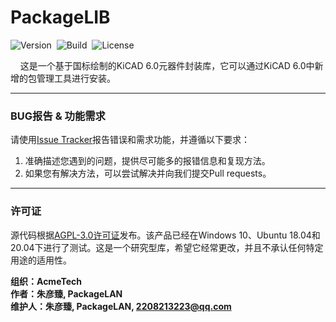 # PackageLIB
![Version](https://img.shields.io/badge/Version-1.0-brightgreen.svg)&nbsp;&nbsp;![Build](https://img.shields.io/badge/Build-Passed-success.svg)&nbsp;&nbsp;![License](https://img.shields.io/badge/License-AGPL-blue.svg)

&nbsp;&nbsp;&nbsp;&nbsp;这是一个基于国标绘制的KiCAD 6.0元器件封装库，它可以通过KiCAD 6.0中新增的包管理工具进行安装。

***

### BUG报告 & 功能需求

请使用[Issue Tracker](https://github.com/PackageLAN/PackageLIB/issues)报告错误和需求功能，并遵循以下要求：

1. 准确描述您遇到的问题，提供尽可能多的报错信息和复现方法。
2. 如果您有解决方法，可以尝试解决并向我们提交Pull requests。

***

### 许可证

源代码根据[AGPL-3.0许可证](https://github.com/PackageLAN/PackageLIB/tree/main/LICENSE)发布。该产品已经在Windows 10、Ubuntu 18.04和20.04下进行了测试。这是一个研究型库，希望它经常更改，并且不承认任何特定用途的适用性。

**组织：AcmeTech <br>
作者：朱彦臻, PackageLAN<br>
维护人：朱彦臻, PackageLAN, 2208213223@qq.com**
